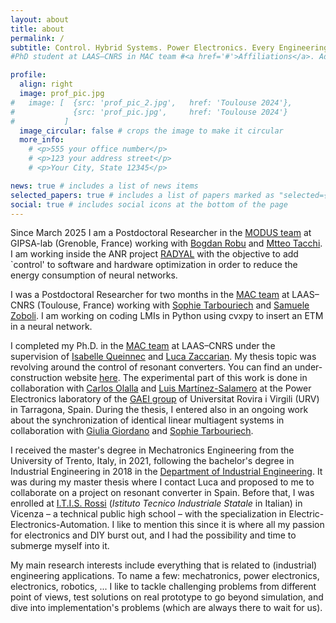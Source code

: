 ```yaml
---
layout: about
title: about
permalink: /
subtitle: Control. Hybrid Systems. Power Electronics. Every Engineering Application.
#PhD student at LAAS–CNRS in MAC team #<a href='#'>Affiliations</a>. Address. Contacts. Moto. Etc.

profile:
  align: right
  image: prof_pic.jpg
#   image: [  {src: 'prof_pic_2.jpg',   href: 'Toulouse 2024'},
#             {src: 'prof_pic.jpg',     href: 'Toulouse 2024'}
#           ]
  image_circular: false # crops the image to make it circular
  more_info: 
    # <p>555 your office number</p>
    # <p>123 your address street</p>
    # <p>Your City, State 12345</p>

news: true # includes a list of news items
selected_papers: true # includes a list of papers marked as "selected={true}"
social: true # includes social icons at the bottom of the page
---
```


<!-- var images = [
    {src: '1.jpg', href: '#link1'},
    {src: '2.jpg', href: '#link2'},
    {src: '3.jpg', href: '#link3'},
    {src: '4.jpg', href: '#link4'}
]; -->


Since March 2025 I am a Postdoctoral Researcher in the [MODUS team](https://www.gipsa-lab.grenoble-inp.fr/equipe/modus) at GIPSA-lab (Grenoble, France) working with [Bogdan Robu](https://www.gipsa-lab.grenoble-inp.fr/~bogdan.robu/) and [Mtteo Tacchi](https://matteotacchi.wordpress.com/).
I am working inside the ANR project [RADYAL](https://project.inria.fr/radyal/) with the objective to add `control' to software and hardware optimization in order to reduce the energy consumption of neural networks.


I was a Postdoctoral Researcher for two months in the [MAC team](https://www.laas.fr/en/teams/mac/) at LAAS–CNRS (Toulouse, France) working with [Sophie  Tarbouriech](https://homepages.laas.fr/tarbour/bio.html) and [Samuele Zoboli](https://samuelezoboli.github.io/).
I am working on coding LMIs in Python using cvxpy to insert an ETM in a neural network.

I completed my Ph.D. in the [MAC team](https://www.laas.fr/en/teams/mac/) at LAAS–CNRS under the supervision of [Isabelle Queinnec](https://homepages.laas.fr/queinnec/) and [Luca Zaccarian](https://homepages.laas.fr/lzaccari/).
My thesis topic was revolving around the control of resonant converters. You can find an under-construction website [here](https://nzaupa.github.io/FPGA_resonant_converter/intro.html). The experimental part of this work is done in collaboration with [Carlos Olalla](https://usuaris.tinet.cat/com.ea/) and [Luis Martínez-Salamero](https://scholar.google.com/citations?user=71pwBGoAAAAJ) at the Power Electronics laboratory of the [GAEI group](http://sauron.etse.urv.es/gaei/index.html) of Universitat Rovira i Virgili (URV) in Tarragona, Spain.
During the thesis, I entered also in an ongoing work about the synchronization of identical linear multiagent systems in collaboration with [Giulia Giordano](http://giordanogiulia.altervista.org/) and [Sophie  Tarbouriech](https://homepages.laas.fr/tarbour/bio.html).

I received the master's degree in Mechatronics Engineering from the University of Trento, Italy, in 2021, following the bachelor's degree in Industrial Engineering in 2018 in the [Department of Industrial Engineering](https://www.dii.unitn.it/en). 
It was during my master thesis where I contact Luca and proposed to me to collaborate on a project on resonant converter in Spain.
Before that, I was enrolled at [I.T.I.S. Rossi](https://www.itisrossi.edu.it/) (_Istituto Tecnico Industriale Statale_ in Italian) in Vicenza – a technical public high school – with the specialization in Electric-Electronics-Automation. I like to mention this since it is where all my passion for electronics and DIY burst out, and I had the possibility and time to submerge myself into it.


My main research interests include everything that is related to (industrial) engineering applications.
To name a few: mechatronics, power electronics, electronics, robotics, ...
I like to tackle challenging problems from different point of views, test solutions on real prototype to go beyond simulation, and dive into implementation's problems (which are always there to wait for us).

<!-- You can find my CV [here](../assets/pdf/ZaupaNicola_CV.pdf). -->


<!-- Write your biography here. Tell the world about yourself. Link to your favorite [subreddit](http://reddit.com). You can put a picture in, too. The code is already in, just name your picture `prof_pic.jpg` and put it in the `img/` folder.

Put your address / P.O. box / other info right below your picture. You can also disable any of these elements by editing `profile` property of the YAML header of your `_pages/about.md`. Edit `_bibliography/papers.bib` and Jekyll will render your [publications page](/al-folio/publications/) automatically. -->

<!-- Link to your social media connections, too. This theme is set up to use [Font Awesome icons](https://fontawesome.com/) and [Academicons](https://jpswalsh.github.io/academicons/), like the ones below. Add your Facebook, Twitter, LinkedIn, Google Scholar, or just disable all of them. -->

